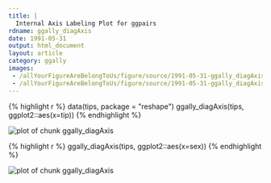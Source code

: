 ```yaml
---
title: |
  Internal Axis Labeling Plot for ggpairs
rdname: ggally_diagAxis
date: 1991-05-31
output: html_document
layout: article
category: ggally
images:
 - /allYourFigureAreBelongToUs/figure/source/1991-05-31-ggally_diagAxis/ggally_diagAxis-1.png
 - /allYourFigureAreBelongToUs/figure/source/1991-05-31-ggally_diagAxis/ggally_diagAxis-2.png
---
```





{% highlight r %}
data(tips, package = "reshape")
 ggally_diagAxis(tips, ggplot2::aes(x=tip))
{% endhighlight %}

![plot of chunk ggally_diagAxis](/allYourFigureAreBelongToUs/figure/source/1991-05-31-ggally_diagAxis/ggally_diagAxis-1.png) 

{% highlight r %}
 ggally_diagAxis(tips, ggplot2::aes(x=sex))
{% endhighlight %}

![plot of chunk ggally_diagAxis](/allYourFigureAreBelongToUs/figure/source/1991-05-31-ggally_diagAxis/ggally_diagAxis-2.png) 